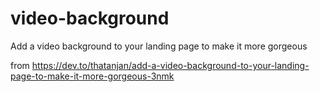 # video-background
Add a video background to your landing page to make it more gorgeous

from https://dev.to/thatanjan/add-a-video-background-to-your-landing-page-to-make-it-more-gorgeous-3nmk
